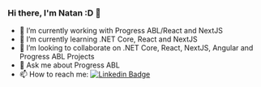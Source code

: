 ### Hi there, I'm Natan :D 👋

- 🔭 I’m currently working with Progress ABL/React and NextJS
- 🌱 I’m currently learning .NET Core, React and NextJS
- 👯 I’m looking to collaborate on .NET Core, React, NextJS, Angular and Progress ABL Projects
- 💬 Ask me about Progress ABL
- 📫 How to reach me: [![Linkedin Badge](https://img.shields.io/badge/-LinkedIn-blue?style=flat-square&logo=Linkedin&logoColor=white&link=https://www.linkedin.com/in/natanael-vieira-688529138/)](https://www.linkedin.com/in/natanael-vieira-688529138/)

